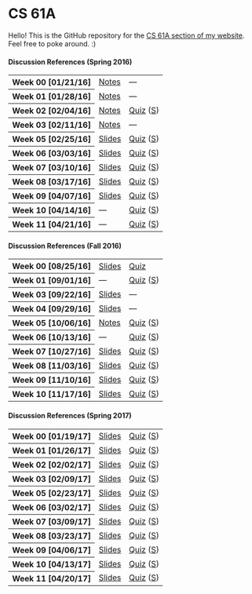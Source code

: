 # CS 61A
Hello! This is the GitHub repository for the [CS 61A section of my website](http://owenjow.xyz/cs61a/). Feel free to poke around. :)

#### Discussion References (Spring 2016)
<table>
    <tr>
        <th>Week 00 [01/21/16]</th>
        <td><a href="sp16/disc/disc0_notes.md">Notes</a></td>
        <td>—</td>
    </tr>
    <tr>
        <th>Week 01 [01/28/16]</th>
        <td><a href="sp16/disc/disc1_notes.md">Notes</a></td>
        <td>—</td>
    </tr>
    <tr>
        <th>Week 02 [02/04/16]</th>
        <td><a href="sp16/disc/disc2_notes.md">Notes</a></td>
        <td><a href="sp16/quiz/quiz2.pdf">Quiz</a> (<a href="http://pythontutor.com/composingprograms.html#code=def+flip(pancake%29%3A%0A++++if+pancake+%3D%3D+'cakepan'%3A%0A++++++++return+'pancake'%0A++++elif+heat+!%3D+4%3A%0A++++++++return+'cakepan'%0A++++return+'flipped'%0A++++++++%0Adef+cook(pancake,+heat,+flip%29%3A%0A++++if+heat+//+10%3A%0A++++++++return+'burnt'%0A++++heat+%2B%3D+3%0A++++pancake+%3D+flip(pancake%29%0A++++%0A++++def+cook(pancake,+heat,+flip%29%3A%0A++++++++if+heat+%3E%3D+5%3A%0A++++++++++++return+'done'%0A++++++++heat+%2B%3D+1%0A++++++++pancake+%3D+flip(pancake%29%0A++++++++return+cook(pancake,+heat,+lambda+p%3A+flip(p%29%29%0A++++++++%0A++++return+cook(pancake,+heat,+lambda+p%3A+flip(p%29+%5C%0A++++++++++++if+heat+%25+2+%3D%3D+0+else+p%29%0A++++%0Apancake,+heat+%3D+'batter',+1%0Acook(pancake,+heat,+flip%29&mode=display&origin=composingprograms.js&cumulative=true&py=3&rawInputLstJSON=%5B%5D&curInstr=33">S</a>)</td>
    </tr>
    <tr>
        <th>Week 03 [02/11/16]</th>
        <td><a href="sp16/disc/disc3_notes.md">Notes</a></td>
        <td>—</td>
    </tr>
    <tr>
        <th>Week 05 [02/25/16]</th>
        <td><a href="http://owenjow.xyz/cs61a/sp16/disc/CS%2061A%20Discussion%205.pdf">Slides</a></td>
        <td><a href="sp16/quiz/quiz5.pdf">Quiz</a> (<a href="sp16/quiz/quiz5_sol.pdf">S</a>)</td>
    </tr>
    <tr>
        <th>Week 06 [03/03/16]</th>
        <td><a href="http://owenjow.xyz/cs61a/sp16/disc/CS%2061A%20Discussion%206.pdf">Slides</a></td>
        <td><a href="sp16/quiz/quiz6.pdf">Quiz</a> (<a href="http://pythontutor.com/composingprograms.html#code=def+red(orange,+yellow,+green%29%3A%0A++++def+blue(%29%3A%0A++++++++if+1+%3E+2%3A%0A++++++++++++nonlocal+orange+%23+this+does+get+executed%0A++++++++else%3A%0A++++++++++++nonlocal+yellow+%23+so+does+this!%0A++++++++%0A++++++++orange,+yellow+%3D+orange+%2B+yellow+*+3,+orange+*+4%0A++++++++green+%3D+lambda+indigo%3A+int(orange+**+0.5%29%0A++++++++%0A++++++++if+yellow+%3C+orange%3A%0A++++++++++++green+%3D+lambda+violet%3A+int(orange+**+2%29%0A++++++++%0A++++++++return+green(orange%29%0A++++return+blue%0A%0Agatsby+%3D+red(3,+2,+1%29(%29&mode=display&origin=composingprograms.js&cumulative=true&py=3&rawInputLstJSON=%5B%5D&curInstr=16">S</a>)</td>
    </tr>
    <tr>
        <th>Week 07 [03/10/16]</th>
        <td><a href="http://owenjow.xyz/cs61a/sp16/disc/CS%2061A%20Discussion%207.pdf">Slides</a></td>
        <td><a href="sp16/quiz/quiz7.pdf">Quiz</a> (<a href="sp16/quiz/quiz7_sol.pdf">S</a>)</td>
    </tr>
    <tr>
        <th>Week 08 [03/17/16]</th>
        <td><a href="http://owenjow.xyz/cs61a/sp16/disc/CS%2061A%20Discussion%208.pdf">Slides</a></td>
        <td><a href="sp16/quiz/quiz8.pdf">Quiz</a> (<a href="sp16/quiz/quiz8_sol.pdf">S</a>)</td>
    </tr>
    <tr>
        <th>Week 09 [04/07/16]</th>
        <td><a href="http://owenjow.xyz/cs61a/sp16/disc/CS%2061A%20Discussion%209.pdf">Slides</a></td>
        <td><a href="sp16/quiz/quiz9.pdf">Quiz</a> (<a href="sp16/quiz/quiz9_sol.pdf">S</a>)</td>
    </tr>
    <tr>
        <th>Week 10 [04/14/16]</th>
        <td>—</td>
        <td><a href="sp16/quiz/quiz10.pdf">Quiz</a> (<a href="sp16/quiz/quiz10_sol.pdf">S</a>)</td>
    </tr>
    <tr>
        <th>Week 11 [04/21/16]</th>
        <td>—</td>
        <td><a href="sp16/quiz/quiz11.pdf">Quiz</a> (<a href="sp16/quiz/quiz11_sol.pdf">S</a>)</td>
    </tr>
</table>

#### Discussion References (Fall 2016)
<table>
    <tr>
        <th>Week 00 [08/25/16]</th>
        <td><a href="http://owenjow.xyz/cs61a/fa16/disc/CS%2061A%20Discussion%200.pdf">Slides</a></td>
        <td><a href="fa16/quiz/quiz0.pdf">Quiz</a></td>
    </tr>
    <tr>
        <th>Week 01 [09/01/16]</th>
        <td>—</td>
        <td><a href="fa16/quiz/quiz1.pdf">Quiz</a> (<a href="fa16/quiz/quiz1_sol.png">S</a>)</td>
    </tr>
    <tr>
        <th>Week 03 [09/22/16]</th>
        <td><a href="http://owenjow.xyz/cs61a/fa16/disc/CS%2061A%20Discussion%203.pdf">Slides</a></td>
        <td>—</td>
    </tr>
    <tr>
        <th>Week 04 [09/29/16]</th>
        <td><a href="http://owenjow.xyz/cs61a/fa16/disc/CS%2061A%20Discussion%204.pdf">Slides</a></td>
        <td>—</td>
    </tr>
    <tr>
        <th>Week 05 [10/06/16]</th>
        <td><a href="fa16/disc/disc5_notes.md">Notes</a></td>
        <td><a href="fa16/quiz/quiz5.pdf">Quiz</a> (<a href="fa16/quiz/quiz5_sol.pdf">S</a>)</td>
    </tr>
    <tr>
        <th>Week 06 [10/13/16]</th>
        <td>—</td>
        <td><a href="fa16/quiz/quiz6/quiz6.pdf">Quiz</a> (<a href="fa16/quiz/quiz6/quiz6_sol.pdf">S</a>)</td>
    </tr>
    <tr>
        <th>Week 07 [10/27/16]</th>
        <td><a href="http://owenjow.xyz/cs61a/fa16/disc/CS%2061A%20Discussion%207.pdf">Slides</a></td>
        <td><a href="fa16/quiz/quiz7/quiz7.pdf">Quiz</a> (<a href="fa16/quiz/quiz7/quiz7_sol.pdf">S</a>)</td>
    </tr>
    <tr>
        <th>Week 08 [11/03/16]</th>
        <td><a href="http://owenjow.xyz/cs61a/fa16/disc/CS%2061A%20Discussion%208.pdf">Slides</a></td>
        <td><a href="fa16/quiz/quiz8.pdf">Quiz</a> (<a href="fa16/quiz/quiz8_sol.pdf">S</a>)</td>
    </tr>
    <tr>
        <th>Week 09 [11/10/16]</th>
        <td><a href="http://owenjow.xyz/cs61a/fa16/disc/CS%2061A%20Discussion%209.pdf">Slides</a></td>
        <td><a href="fa16/quiz/quiz9.pdf">Quiz</a> (<a href="fa16/quiz/quiz9_sol.pdf">S</a>)</td>
    </tr>
    <tr>
        <th>Week 10 [11/17/16]</th>
        <td><a href="http://owenjow.xyz/cs61a/fa16/disc/CS%2061A%20Discussion%2010.pdf">Slides</a></td>
        <td><a href="fa16/quiz/quiz10.pdf">Quiz</a> (<a href="fa16/quiz/quiz10_sol.pdf">S</a>)</td>
    </tr>
</table>

#### Discussion References (Spring 2017)
<table>
    <tr>
        <th>Week 00 [01/19/17]</th>
        <td><a href="http://owenjow.xyz/cs61a/sp17/disc/[SP17]%20CS%2061A%20Discussion%200.pdf">Slides</a></td>
        <td><a href="sp17/quiz/quiz0/quiz0.pdf">Quiz</a> (<a href="sp17/quiz/quiz0/quiz0_sol.pdf">S</a>)</td>
    </tr>
    <tr>
        <th>Week 01 [01/26/17]</th>
        <td><a href="http://owenjow.xyz/cs61a/sp17/disc/[SP17]%20CS%2061A%20Discussion%201.pdf">Slides</a></td>
        <td><a href="sp17/quiz/quiz1/quiz1.pdf">Quiz</a> (<a href="sp17/quiz/quiz1/quiz1_sol.pdf">S</a>)</td>
    </tr>
    <tr>
        <th>Week 02 [02/02/17]</th>
        <td><a href="http://owenjow.xyz/cs61a/sp17/disc/[SP17]%20CS%2061A%20Discussion%202.pdf">Slides</a></td>
        <td><a href="sp17/quiz/quiz2/quiz2.pdf">Quiz</a> (<a href="sp17/quiz/quiz2/quiz2_sol.pdf">S</a>)</td>
    </tr>
    <tr>
        <th>Week 03 [02/09/17]</th>
        <td><a href="http://owenjow.xyz/cs61a/sp17/disc/[SP17]%20CS%2061A%20Discussion%203.pdf">Slides</a></td>
        <td><a href="sp17/quiz/quiz3/quiz3.pdf">Quiz</a> (<a href="sp17/quiz/quiz3/quiz3_sol.pdf">S</a>)</td>
    </tr>
    <tr>
        <th>Week 05 [02/23/17]</th>
        <td><a href="http://owenjow.xyz/cs61a/sp17/disc/[SP17]%20CS%2061A%20Discussion%205.pdf">Slides</a></td>
        <td><a href="sp17/quiz/quiz5/quiz5.pdf">Quiz</a> (<a href="sp17/quiz/quiz5/quiz5_sol.pdf">S</a>)</td>
    </tr>
    <tr>
        <th>Week 06 [03/02/17]</th>
        <td><a href="http://owenjow.xyz/cs61a/sp17/disc/[SP17]%20CS%2061A%20Discussion%206.pdf">Slides</a></td>
        <td><a href="sp17/quiz/quiz6/quiz6.pdf">Quiz</a> (<a href="sp17/quiz/quiz6/quiz6_sol.pdf">S</a>)</td>
    </tr>
    <tr>
        <th>Week 07 [03/09/17]</th>
        <td><a href="http://owenjow.xyz/cs61a/sp17/disc/[SP17]%20CS%2061A%20Discussion%207.pdf">Slides</a></td>
        <td><a href="sp17/quiz/quiz7/quiz7.pdf">Quiz</a> (<a href="sp17/quiz/quiz7/quiz7_sol.pdf">S</a>)</td>
    </tr>
    <tr>
        <th>Week 08 [03/23/17]</th>
        <td><a href="http://owenjow.xyz/cs61a/sp17/disc/[SP17]%20CS%2061A%20Discussion%208.pdf">Slides</a></td>
        <td><a href="sp17/quiz/quiz8/quiz8.pdf">Quiz</a> (<a href="sp17/quiz/quiz8/quiz8_sol.pdf">S</a>)</td>
    </tr>
    <tr>
        <th>Week 09 [04/06/17]</th>
        <td><a href="http://owenjow.xyz/cs61a/sp17/disc/[SP17]%20CS%2061A%20Discussion%209.pdf">Slides</a></td>
        <td><a href="sp17/quiz/quiz9/quiz9.pdf">Quiz</a> (<a href="sp17/quiz/quiz9/quiz9_sol.pdf">S</a>)</td>
    </tr>
    <tr>
        <th>Week 10 [04/13/17]</th>
        <td><a href="http://owenjow.xyz/cs61a/sp17/disc/[SP17]%20CS%2061A%20Discussion%2010.pdf">Slides</a></td>
        <td><a href="sp17/quiz/quiz10/quiz10.pdf">Quiz</a> (<a href="sp17/quiz/quiz10/quiz10_sol.pdf">S</a>)</td>
    </tr>
    <tr>
        <th>Week 11 [04/20/17]</th>
        <td><a href="http://owenjow.xyz/cs61a/sp17/disc/[SP17]%20CS%2061A%20Discussion%2011.pdf">Slides</a></td>
        <td><a href="sp17/quiz/quiz11/quiz11.pdf">Quiz</a> (<a href="sp17/quiz/quiz11/quiz11_sol.pdf">S</a>)</td>
    </tr>
</table>
